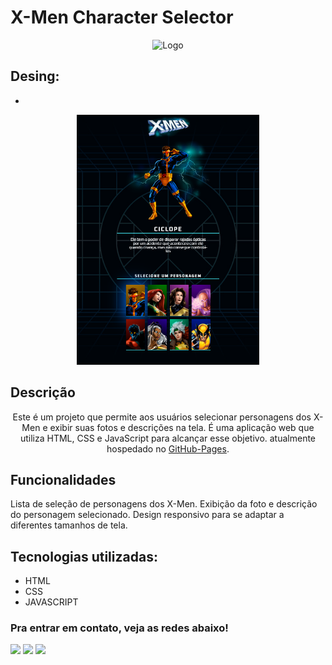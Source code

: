 # X-Men Character Selector
<div align="center">
  <img alt="Logo" src="src/imagens/logo-x-men.png" width="150" />
</div>

## Desing: 
* 
<p align="center"><img height="400em" src="./src/imagens/projeto-x-men-web.png" alt="Projeto X-men"><p>

## Descrição
<div align="center">
  <p align="center">
   Este é um projeto que permite aos usuários selecionar personagens dos X-Men e exibir suas fotos e descrições na tela. É 
   uma aplicação web que utiliza HTML, CSS e JavaScript para alcançar esse objetivo. atualmente hospedado no <a         
    href="https://gabrielduartep.github.io/projeto-x-men/">GitHub-Pages</a>.
  </p>
</div>

## Funcionalidades
Lista de seleção de personagens dos X-Men.
Exibição da foto e descrição do personagem selecionado.
Design responsivo para se adaptar a diferentes tamanhos de tela.

## Tecnologias utilizadas:

 * HTML
 * CSS
 * JAVASCRIPT

 ### Pra entrar em contato, veja as redes abaixo!
 
<div> 
  <a href="https://instagram.com/dduarte___/" target="_blank"><img src="https://img.shields.io/badge/-Instagram-%23E4405F?style=for-the-badge&logo=instagram&logoColor=white" target="_blank"></a>
  <a href = "https://gabrieldp2011@gmail.com"><img src="https://img.shields.io/badge/-Gmail-%23333?style=for-the-badge&logo=gmail&logoColor=white" target="_blank"></a>
  <a href="https://www.linkedin.com/in/gabriel-duarte-pereira" target="_blank"><img src="https://img.shields.io/badge/-LinkedIn-%230077B5?style=for-the-badge&logo=linkedin&logoColor=white" target="_blank"></a> 
</div>
